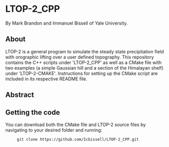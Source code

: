 # LTOP-2_CPP

   By Mark Brandon and Immanuel Bissell of Yale University. 

## About
   LTOP-2 is a general program to simulate the steady state precipitation field with orographic lifting over a user defined topography. This repository contains the C++ scripts    under 'LTOP-2_CPP' as well as a CMake file with two examples (a simple Gaussian hill and a section of the Himalayan shelf) under 'LTOP-2-CMAKE'. Instructions for setting up    the CMake script are included in its respective README file. 

## Abstract
   
## Getting the code
   You can download both the CMake file and LTOP-2 source files by navigating to your desired folder and running:
   
         git clone https://github.com/Icbissell/LTOP-2_CPP.git 
